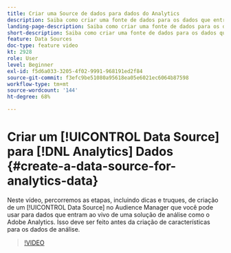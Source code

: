 ```yaml
---
title: Criar uma Source de dados para dados do Analytics
description: Saiba como criar uma fonte de dados para os dados que entram em funcionamento a partir de uma solução de análise, como o Adobe Analytics. Faça isso antes de criar características para os dados de análise.
landing-page-description: Saiba como criar uma fonte de dados para os dados que entram em funcionamento a partir de uma solução de análise, como o Adobe Analytics. Faça isso antes de criar características para os dados de análise.
short-description: Saiba como criar uma fonte de dados para os dados que entram em funcionamento a partir de uma solução de análise, como o Adobe Analytics. Faça isso antes de criar características para os dados de análise.
feature: Data Sources
doc-type: feature video
kt: 2928
role: User
level: Beginner
exl-id: f5d6a033-3205-4f02-9991-968191ed2f84
source-git-commit: f3efc9be51080a95618ea05e6021ec6064b87598
workflow-type: tm+mt
source-wordcount: '144'
ht-degree: 68%

---
```


# Criar um [!UICONTROL Data Source] para [!DNL Analytics] Dados {#create-a-data-source-for-analytics-data}

Neste vídeo, percorremos as etapas, incluindo dicas e truques, de criação de um [!UICONTROL Data Source] no Audience Manager que você pode usar para dados que entram ao vivo de uma solução de análise como o Adobe Analytics. Isso deve ser feito antes da criação de características para os dados de análise.

>[!VIDEO](https://video.tv.adobe.com/v/34506/?quality=12&captions=por_br)
